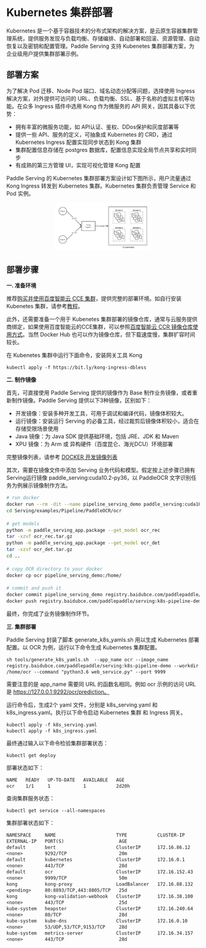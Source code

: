 # Kubernetes 集群部署

Kubernetes 是一个基于容器技术的分布式架构的解决方案，是云原生容器集群管理系统，提供服务发现与负载均衡、存储编排、自动部署和回滚、资源管理、自动恢复以及密钥和配置管理。Paddle Serving 支持 Kubenetes 集群部署方案，为企业级用户提供集群部署示例。

## 部署方案

为了解决 Pod 迁移、Node Pod 端口、域名动态分配等问题，选择使用 Ingress 解决方案，对外提供可访问的 URL、负载均衡、SSL、基于名称的虚拟主机等功能。在众多 Ingress 插件中选用 Kong 作为微服务的 API 网关，因其具备以下优势：
- 拥有丰富的微服务功能，如 API认证、鉴权、DDos保护和灰度部署等
- 提供一些 API、服务的定义，可抽象成 Kubernetes 的 CRD，通过 Kubernetes Ingress 配置实现同步状态到 Kong 集群
- 集群配置信息存储在 postgres 数据库，配置信息实现全局节点共享和实时同步
- 有成熟的第三方管理 UI，实现可视化管理 Kong 配置

Paddle Serving 的 Kubernetes 集群部署方案设计如下图所示，用户流量通过 Kong Ingress 转发到 Kubernetes 集群。Kubernetes 集群负责管理 Service 和 Pod 实例。

<p align="center">
  <img src="../images/kubernetes_design.png" width="250">
</p>

## 部署步骤

**一. 准备环境**

推荐[购买并使用百度智能云 CCE 集群](https://cloud.baidu.com/doc/CCE/index.html)，提供完整的部署环境。如自行安装 Kubenetes 集群，请参考[教程](https://kubernetes.io/zh/docs/setup/)。

此外，还需要准备一个用于 Kubenetes 集群部署的镜像仓库，通常与云服务提供商绑定，如果使用百度智能云的CCE集群，可以参照[百度智能云 CCR 镜像仓库使用方式](https://cloud.baidu.com/doc/CCR/index.html)。当然 Docker Hub 也可以作为镜像仓库，但下载速度慢，集群扩容时间较长。

在 Kubenetes 集群中运行下面命令，安装网关工具 Kong

```
kubectl apply -f https://bit.ly/kong-ingress-dbless
```


**二. 制作镜像**

首先，可直接使用 Paddle Serving 提供的镜像作为 Base 制作业务镜像，或者重新制作镜像。Paddle Serving 提供以下3种镜像，区别如下：
- 开发镜像：安装多种开发工具，可用于调试和编译代码，镜像体积较大。
- 运行镜像：安装运行 Serving 的必备工具，经过裁剪后镜像体积较小，适合在存储受限场景使用
- Java 镜像：为 Java SDK 提供基础环境，包括 JRE、JDK 和 Maven
- XPU 镜像：为 Arm 或 异构硬件（百度昆仑、海光DCU）环境部署

完整镜像列表，请参考 [DOCKER 开发镜像列表](./Docker_Images_CN.md)

其次，需要在镜像文件中添加 Serving 业务代码和模型。假定按上述步骤已拥有Serving运行镜像 paddle_serving:cuda10.2-py36，以 PaddleOCR 文字识别任务为例展示镜像制作方法。

```bash
# run docker
docker run --rm -dit --name pipeline_serving_demo paddle_serving:cuda10.2-py36 bash
cd Serving/examples/Pipeline/PaddleOCR/ocr

# get models
python -m paddle_serving_app.package --get_model ocr_rec
tar -xzvf ocr_rec.tar.gz
python -m paddle_serving_app.package --get_model ocr_det
tar -xzvf ocr_det.tar.gz
cd ..

# copy OCR directory to your docker
docker cp ocr pipeline_serving_demo:/home/

# commit and push it
docker commit pipeline_serving_demo registry.baidubce.com/paddlepaddle/serving:k8s-pipeline-demo
docker push registry.baidubce.com/paddlepaddle/serving:k8s-pipeline-demo
```

最终，你完成了业务镜像制作环节。

**三. 集群部署**

Paddle Serving 封装了脚本 generate_k8s_yamls.sh 用以生成 Kubernetes 部署配置。以 OCR 为例，运行以下命令生成 Kubernetes 集群配置。
```
sh tools/generate_k8s_yamls.sh  --app_name ocr --image_name registry.baidubce.com/paddlepaddle/serving:k8s-pipeline-demo --workdir /home/ocr --command "python3.6 web_service.py" --port 9999
```
需要注意的是 app_name 需要同 URL 的函数名相同。例如 ocr 示例的访问 URL 是 https://127.0.0.1:9292/ocr/prediction。

运行命令后，生成2个 yaml 文件，分别是 k8s_serving.yaml 和 k8s_ingress.yaml。执行以下命令启动 Kubernetes 集群 和 Ingress 网关。

```
kubectl apply -f k8s_serving.yaml
kubectl apply -f k8s_ingress.yaml
```

最终通过输入以下命令检验集群部署状态：
```
kubectl get deploy

```

部署状态如下：
```
NAME   READY   UP-TO-DATE   AVAILABLE   AGE
ocr    1/1     1            1           2d20h
```

查询集群服务状态：
```
kubectl get service --all-namespaces
```

集群部署状态如下：
```
NAMESPACE     NAME                      TYPE           CLUSTER-IP       EXTERNAL-IP   PORT(S)                    AGE
default       bert                      ClusterIP      172.16.86.12     <none>        9292/TCP                   20m
default       kubernetes                ClusterIP      172.16.0.1       <none>        443/TCP                    28d
default       ocr                       ClusterIP      172.16.152.43    <none>        9999/TCP                   50m
kong          kong-proxy                LoadBalancer   172.16.88.132    <pending>     80:8893/TCP,443:8805/TCP   25d
kong          kong-validation-webhook   ClusterIP      172.16.38.100    <none>        443/TCP                    25d
kube-system   heapster                  ClusterIP      172.16.240.64    <none>        80/TCP                     28d
kube-system   kube-dns                  ClusterIP      172.16.0.10      <none>        53/UDP,53/TCP,9153/TCP     28d
kube-system   metrics-server            ClusterIP      172.16.34.157    <none>        443/TCP                    28d
```

